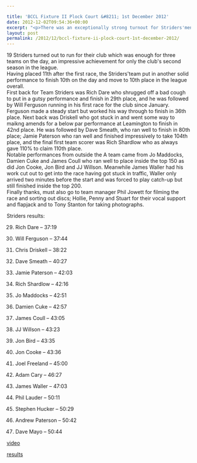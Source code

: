 ```yaml
---

title: 'BCCL Fixture II Plock Court &#8211; 1st December 2012'
date: 2012-12-02T09:54:36+00:00
excerpt: "<p>There was an exceptionally strong turnout for Striders'men in the second Birmingham League Fixture at a muddy Plock Court on Saturday..</p>"
layout: post
permalink: /2012/12/bccl-fixture-ii-plock-court-1st-december-2012/
---
```

</p> 

19 Striders turned out to run for their club which was enough for three teams on the day, an impressive achievement for only the club's second season in the league.  
Having placed 11th after the first race, the Striders'team put in another solid performance to finish 10th on the day and move to 10th place in the league overall.  
First back for Team Striders was Rich Dare who shrugged off a bad cough to put in a gutsy performance and finish in 29th place, and he was followed by Will Ferguson running in his first race for the club since January. Ferguson made a steady start but worked his way through to finish in 36th place. Next back was Driskell who got stuck in and went some way to maikng amends for a below par performance at Leamington to finish in 42nd place. He was followed by Dave Smeath, who ran well to finish in 80th place; Jamie Paterson who ran well and finished impressively to take 104th place, and the final first team scorer was Rich Shardlow who as always gave 110% to claim 110th place.  
Notable performances from outside the A team came from Jo Maddocks, Damien Cuke and James Coull who ran well to place inside the top 150 as did Jon Cooke, Jon Bird and JJ Willson. Meanwhile James Waller had his work cut out to get into the race having got stuck in traffic, Waller only arrived two minutes before the start and was forced to play catch-up but still finished inside the top 200.  
Finally thanks, must also go to team manager Phil Jowett for filming the race and sorting out discs; Hollie, Penny and Stuart for their vocal support and flapjack and to Tony Stanton for taking photographs.

Striders results:

29) Rich Dare &#8211; 37:19

36) Will Ferguson &#8211; 37:44

42) Chris Driskell &#8211; 38:22

80) Dave Smeath &#8211; 40:27

104) Jamie Paterson &#8211; 42:03

110) Rich Shardlow &#8211; 42:16

123) Jo Maddocks &#8211; 42:51

126) Damien Cuke &#8211; 42:57

131) James Coull &#8211; 43:05

139) JJ Willson &#8211; 43:23

143) Jon Bird &#8211; 43:35

144) Jon Cooke &#8211; 43:36

160) Joel Freeland &#8211; 45:00

177) Adam Cary &#8211; 46:27

180) James Waller &#8211; 47:03

199) Phil Lauder &#8211; 50:11

200) Stephen Hucker &#8211; 50:29

202) Andrew Paterson &#8211; 50:42

203) Dave Mayo &#8211; 50:44

<a href="http://www.youtube.com/watch?v=_WFeTRYaCrQ" target="_blank" rel="nofollow">video</a>

<a href="http://www.clcstriders-runningclub.co.uk/images/documents/bcclplockcourtresults01122012.pdf" target="_blank" rel="nofollow">results</a>